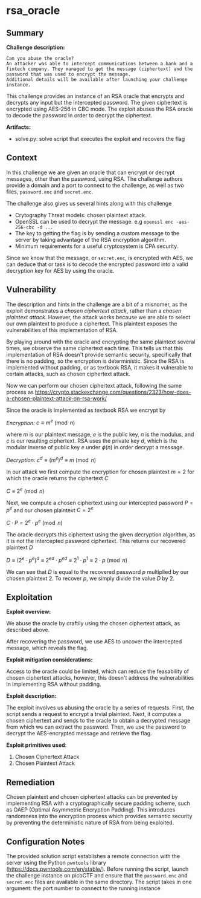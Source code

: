 # rsa_oracle

## Summary

**Challenge description:**

```
Can you abuse the oracle?
An attacker was able to intercept communications between a bank and a fintech company. They managed to get the message (ciphertext) and the password that was used to encrypt the message.
Additional details will be available after launching your challenge instance.
```

This challenge provides an instance of an RSA oracle that encrypts and decrypts any input but the intercepted password.
The given ciphertext is encrypted using AES-256 in CBC mode. The exploit abuses the RSA oracle to decode the password in order to decrypt the ciphertext.

**Artifacts:**

* solve.py: solve script that executes the exploit and recovers the flag

## Context

In this challenge we are given an oracle that can encrypt or decrypt messages, other than the password, using RSA.
The challenge authors provide a domain and a port to connect to the challenge, as well as two files, `password.enc` and `secret.enc`.

The challenge also gives us several hints along with this challenge

* Crytography Threat models: chosen plaintext attack.
* OpenSSL can be used to decrypt the message. e.g `openssl enc -aes-256-cbc -d ...`
* The key to getting the flag is by sending a custom message to the server by taking advantage of the RSA encryption algorithm.
* Minimum requirements for a useful cryptosystem is CPA security.

Since we know that the message, or `secret.enc`, is encrypted with AES, we can deduce that or task is to decode the encrypted password into
a valid decryption key for AES by using the oracle.

## Vulnerability

The description and hints in the challenge are a bit of a misnomer, as the exploit demonstrates a *chosen ciphertext attack*,
rather than a *chosen plaintext attack*. However, the attack works because we are able to select our own plaintext to produce a ciphertext.
This plaintext exposes the vulnerabilities of this implementation of RSA.

By playing around with the oracle and encrypting the same plaintext several times, we observe the same ciphertext each time.
This tells us that this implementation of RSA doesn't provide semantic security, specifically that there is no padding, so the encryption is deterministic.
Since the RSA is implemented without padding, or as textbook RSA, it makes it vulnerable to certain attacks, such as chosen ciphertext attack.

Now we can perform our chosen ciphertext attack, following the same process as https://crypto.stackexchange.com/questions/2323/how-does-a-chosen-plaintext-attack-on-rsa-work/

Since the oracle is implemented as textbook RSA we encrypt by

*Encryption:* $c \equiv m^e \pmod{n}$

where $m$ is our plaintext message, $e$ is the public key, $n$ is the modulus, and $c$ is our resulting ciphertext.
RSA uses the private key $d$, which is the modular inverse of public key $e$ under $\phi(n)$ in order decrypt a message.

*Decryption:* $c^d \equiv (m^e)^d \equiv m \pmod{n}$

In our attack we first compute the encryption for chosen plaintext $m = 2$ for which the oracle returns the ciphertext $C$

$C \equiv 2^e \pmod{n}$

Next, we compute a chosen ciphertext using our intercepted password $P = p^e$ and our chosen plaintext $C = 2^e$

$C \cdot P = 2^e \cdot p^e \pmod{n}$

The oracle decrypts this ciphertext using the given decryption algorithm, as it is not the intercepted password ciphertext. This returns our recovered plaintext $D$

$D \equiv (2^e \cdot p^e)^d \equiv 2^{ed}\cdot p^{ed} \equiv 2^1 \cdot p^1  \equiv 2 \cdot p \pmod{n}$

We can see that $D$ is equal to the recovered password $p$ multiplied by our chosen plaintext $2$. To recover $p$, we simply divide the value $D$ by $2$.

## Exploitation

**Exploit overview:**

We abuse the oracle by craftily using the chosen ciphertext attack, as described above.

After recovering the password, we use AES to uncover the intercepted message, which reveals the flag.

**Exploit mitigation considerations:**

Access to the oracle could be limited, which can reduce the feasability of chosen ciphertext attacks, however, this
doesn't address the vulnerabilities in implementing RSA without padding.

**Exploit description:**

The exploit involves us abusing the oracle by a series of requests.
First, the script sends a request to encrypt a trvial plaintext.
Next, it computes a chosen ciphertext and sends to the oracle to obtain a decrypted message from which we can
extract the password.
Then, we use the password to decrypt the AES-encrypted message and retrieve the flag.

**Exploit primitives used**:

1. Chosen Ciphertext Attack
2. Chosen Plaintext Attack

## Remediation

Chosen plaintext and chosen ciphertext attacks can be prevented by implementing RSA with a cryptographically secure padding scheme,
such as OAEP (Optimal Asymmetric Encryption Padding). This introduces randomness into the encryption process which provides semantic security
by preventing the deterministic nature of RSA from being exploited.

## Configuration Notes

The provided solution script establishes a remote connection with the server using the Python `pwntools` library (https://docs.pwntools.com/en/stable/).
Before running the script, launch the challenge instance on picoCTF and ensure that the `password.enc` and `secret.enc` files are available in the same directory.
The script takes in one argument: the port number to connect to the running instance
